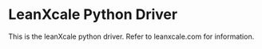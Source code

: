 # LeanXcale Python Driver

This is the leanXcale python driver.
Refer to leanxcale.com for information.
